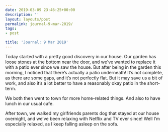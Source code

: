 ```yaml
---
date: 2019-03-09 23:46:25+00:00
description: ''
layout: layouts/post
permalink: journal-9-mar-2019/
tags:
- post

title: 'Journal: 9 Mar 2019'
---
```


<p>Today started with a pretty good discovery in our house. Our garden has loose stones at the bottom near the door, and we’ve wanted to replace it with a patio ever since we saw the house. But after being in the garden this morning, I noticed that there’s actually a patio underneath! It’s not complete, as there are some gaps, and it’s not perfectly flat. But it may save us a bit of work, and also it’s a lot better to have a reasonably okay patio in the short-term.</p>
<p>We both then went to town for more home-related things. And also to have lunch in our usual cafe.</p>
<p>After town, we walked my girlfriends parents dog that stayed at our house overnight, and we’ve been relaxing with Netflix and TV ever since! Well I’m especially relaxed, as I keep falling asleep on the sofa.</p>
